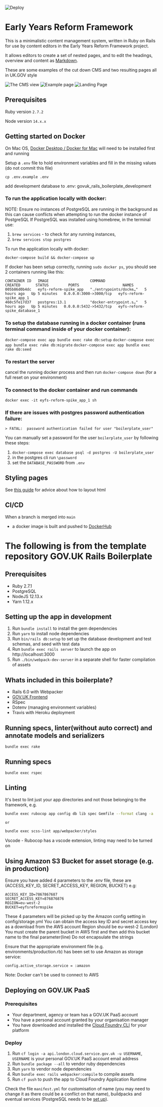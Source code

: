 ![Deploy](https://github.com/DFE-Digital/govuk-rails-boilerplate/workflows/Deploy/badge.svg)

# Early Years Reform Framework

This is a minimalistic content management system, written in Ruby on Rails
for use by content editors in the Early Years Reform Framework project.

It allows editors to create a set of nested pages, and to edit the headings,
overview and content as [Markdown](https://en.wikipedia.org/wiki/Markdown).

These are some examples of the cut down CMS and two resulting pages
all in UK.GOV style

![The CMS view](docs/cms-view.png?raw=true "The CMS view")
![Example page](docs/public-view-of-a-page.png?raw=true "Example page")
![Landing Page](docs/landing-page-view.png?raw=true "Landing Page")

## Prerequisites

Ruby version `2.7.2`

Node version `14.x.x`
## Getting started on Docker

On Mac OS, [Docker Desktop / Docker for Mac](https://docs.docker.com/docker-for-mac/install/)
will need to be installed first and running

Setup a `.env` file to hold environment variables and fill in the missing values
(do not commit this file)

`cp .env.example .env`

add development database to .env: govuk_rails_boilerplate_development

### To run the application locally with docker:

NOTE: Ensure no instances of PostgreSQL are running in the background as this can cause conflicts when attempting to run the docker instance of PostgreSQL
If PostgreSQL was installed using homebrew, in the terminal use:
1. `brew services` - to check for any running instances,
2. `brew services stop postgres`

To run the application locally with docker:

`docker-compose build && docker-compose up`

If docker has been setup correctly, running `sudo docker ps`, you should see 2 containers running like this:

```
CONTAINER ID   IMAGE                   COMMAND                  CREATED       STATUS         PORTS                    NAMES
005b86d0b4dc   eyfs-reform-spike_app   "./entrypoints/docke…"   5 hours ago   Up 5 minutes   0.0.0.0:3000->3000/tcp   eyfs-reform-spike_app_1
460c5fe17d37   postgres:13.1           "docker-entrypoint.s…"   5 hours ago   Up 5 minutes   0.0.0.0:5432->5432/tcp   eyfs-reform-spike_database_1
```

### To setup the database running in a docker container (runs terminal command inside of your docker container):

`docker-compose exec app bundle exec rake db:setup`
`docker-compose exec app bundle exec rake db:migrate`
`docker-compose exec app bundle exec rake db:seed`

### To restart the server

cancel the running docker process and then run `docker-compose down` (for a full reset on your environment)

### To connect to the docker container and run commands

`docker exec -it eyfs-reform-spike_app_1 sh`

### If there are issues with postgres password authentication failure:

`> FATAL:  password authentication failed for user "boilerplate_user"`

You can manually set a password for the user `boilerplate_user` by following these steps:

1. `docker-compose exec database psql -d postgres -U boilerplate_user`
2. in the postgres cli run `\password`
3. set the `DATABASE_PASSWORD` from `.env`

## Styling pages

See [this guide](https://design-system.service.gov.uk/get-started/) for
advice about how to layout html

## CI/CD

When a branch is merged into `main`

- a docker image is built and pushed to [DockerHub](https://hub.docker.com/repository/docker/dfedigital/eyfsreform)


# The following is from the template repository GOV.UK Rails Boilerplate

## Prerequisites

- Ruby 2.7.1
- PostgreSQL
- NodeJS 12.13.x
- Yarn 1.12.x

## Setting up the app in development

1. Run `bundle install` to install the gem dependencies
2. Run `yarn` to install node dependencies
3. Run `bin/rails db:setup` to set up the database development and test schemas, and seed with test data
4. Run `bundle exec rails server` to launch the app on http://localhost:3000
5. Run `./bin/webpack-dev-server` in a separate shell for faster compilation of assets

## Whats included in this boilerplate?

- Rails 6.0 with Webpacker
- [GOV.UK Frontend](https://github.com/alphagov/govuk-frontend)
- RSpec
- Dotenv (managing environment variables)
- Travis with Heroku deployment

## Running specs, linter(without auto correct) and annotate models and serializers
```
bundle exec rake
```

## Running specs
```
bundle exec rspec
```

## Linting

It's best to lint just your app directories and not those belonging to the framework, e.g.

```bash
bundle exec rubocop app config db lib spec Gemfile --format clang -a

or

bundle exec scss-lint app/webpacker/styles
```

Vscode - Rubocop has a vscode extension, linting may need to be turned on

## Using Amazon S3 Bucket for asset storage (e.g. in production)

Ensure you have added 4 parameters to the .env file, these are (ACCESS_KEY_ID, SECRET_ACCESS_KEY, REGION, BUCKET) e.g:

```
ACCESS_KEY_ID=7867867687
SECRET_ACCESS_KEY=876876876
REGION=eu-west-2
BUCKET=eyfsreformspike

```

These 4 parameters will be picked up by the Amazon config setting in config/storage.yml
You can obtain the access key ID and secret access key as a download from the AWS account
Region should be eu-west-2 (London)
You must create the parent bucket in AWS first and then add this bucket name to the final parameter(line)
Do not encapsulate the strings

Ensure that the appropriate environment file (e.g. environments/production.rb) has been set to use Amazon as storage service:

```
config.active_storage.service = :amazon
```

Note: Docker can't be used to connect to AWS

## Deploying on GOV.UK PaaS

### Prerequisites

- Your department, agency or team has a GOV.UK PaaS account
- You have a personal account granted by your organisation manager
- You have downloaded and installed the [Cloud Foundry CLI](https://github.com/cloudfoundry/cli#downloads) for your platform

### Deploy

1. Run `cf login -a api.london.cloud.service.gov.uk -u USERNAME`, `USERNAME` is your personal GOV.UK PaaS account email address
2. Run `bundle package --all` to vendor ruby dependencies
3. Run `yarn` to vendor node dependencies
4. Run `bundle exec rails webpacker:compile` to compile assets
5. Run `cf push` to push the app to Cloud Foundry Application Runtime

Check the file `manifest.yml` for customisation of name (you may need to change it as there could be a conflict on that name), buildpacks and eventual services (PostgreSQL needs to be [set up](https://docs.cloud.service.gov.uk/deploying_services/postgresql/)).

